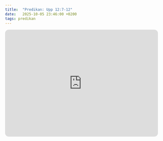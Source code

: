 ```yaml
---
title:  "Predikan: Upp 12:7-12"
date:   2025-10-05 23:46:00 +0200
tags: predikan
---
```


<iframe data-testid="embed-iframe" style="border-radius:12px" src="https://open.spotify.com/embed/episode/66sPkQpjvistNJWXAFjEo2?utm_source=generator" width="100%" height="352" frameBorder="0" allowfullscreen="" allow="autoplay; clipboard-write; encrypted-media; fullscreen; picture-in-picture" loading="lazy"></iframe>
